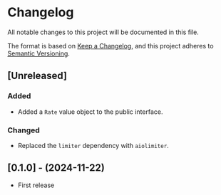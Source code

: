 # Changelog

All notable changes to this project will be documented in this file.

The format is based on [Keep a Changelog](https://keepachangelog.com/en/1.0.0/),
and this project adheres to [Semantic Versioning](https://semver.org/spec/v2.0.0.html).

## [Unreleased]

### Added

- Added a `Rate` value object to the public interface.

### Changed

- Replaced the `limiter` dependency with `aiolimiter`.

## [0.1.0] - (2024-11-22)

- First release
